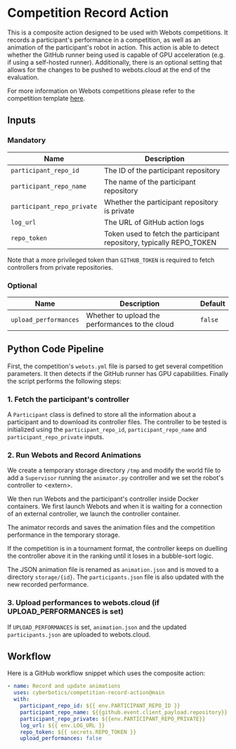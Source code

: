 # Competition Record Action

This is a composite action designed to be used with Webots competitions. It records a participant's performance in a competition, as well as an animation of the participant's robot in action. This action is able to detect whether the GitHub runner being used is capable of GPU acceleration (e.g. if using a self-hosted runner). Additionally, there is an optional setting that allows for the changes to be pushed to webots.cloud at the end of the evaluation.

For more information on Webots competitions please refer to the competition template [here](https://github.com/cyberbotics/competition-template/blob/main/README.md).

## Inputs

### Mandatory

| Name | Description |
| --- | --- |
| `participant_repo_id` | The ID of the participant repository |
| `participant_repo_name` | The name of the participant repository |
| `participant_repo_private` | Whether the participant repository is private |
| `log_url` | The URL of GitHub action logs |
| `repo_token` | Token used to fetch the participant repository, typically REPO_TOKEN |

Note that a more privileged token than `GITHUB_TOKEN` is required to fetch controllers from private repositories.

### Optional

| Name | Description | Default |
| --- | --- | --- |
| `upload_performances` | Whether to upload the performances to the cloud | `false` |

## Python Code Pipeline

First, the competition's `webots.yml` file is parsed to get several competition parameters. It then detects if the GitHub runner has GPU capabilities. Finally the script performs the following steps:

### 1. Fetch the participant's controller

A `Participant` class is defined to store all the information about a participant and to download its controller files.
The controller to be tested is initialized using the `participant_repo_id`, `participant_repo_name` and `participant_repo_private` inputs.

### 2. Run Webots and Record Animations

We create a temporary storage directory `/tmp` and modify the world file to add a `Supervisor` running the `animator.py` controller and we set the robot's controller to \<extern\>.

We then run Webots and the participant's controller inside Docker containers. We first launch Webots and when it is waiting for a connection of an external controller, we launch the controller container.

The animator records and saves the animation files and the competition performance in the temporary storage.

If the competition is in a tournament format, the controller keeps on duelling the controller above it in the ranking until it loses in a bubble-sort logic.

The JSON animation file is renamed as `animation.json` and is moved to a directory `storage/{id}`.
The `participants.json` file is also updated with the new recorded performance.

### 3. Upload performances to webots.cloud (if UPLOAD_PERFORMANCES is set)

If `UPLOAD_PERFORMANCES` is set, `animation.json` and the updated `participants.json` are uploaded to webots.cloud.

## Workflow

Here is a GitHub workflow snippet which uses the composite action:

```yaml
- name: Record and update animations
  uses: cyberbotics/competition-record-action@main
  with:
    participant_repo_id: ${{ env.PARTICIPANT_REPO_ID }}
    participant_repo_name: ${{github.event.client_payload.repository}}
    participant_repo_private: ${{env.PARTICIPANT_REPO_PRIVATE}}
    log_url: ${{ env.LOG_URL }}
    repo_token: ${{ secrets.REPO_TOKEN }}
    upload_performances: false
```
